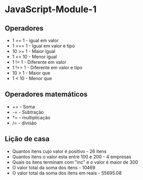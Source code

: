 # JavaScript-Module-1

## Operadores

- 1 == 1   - igual em valor
- 1 === 1  - Igual em valor e tipo
- 10 >= 1  - Maior igual
- 1 <= 10  - Menor igual
- 1 != 1   - Diferente em valor
- 1 !== 1  - Diferente em valor e tipo
- 10 > 1   - Maior que 
- 1 < 10   - Menor que 

## Operadores matemáticos
- +=       - Soma
- -=       - Subtração
- *=       - multiplicação
- /=       - divisão 

## Lição de casa
-  Quantos itens cujo valor é positivo  - 26 itens
-  Quantos itens o valor esta entre 100 e 200  - 4 empresas
-  Quais os itens terminam com "inc" e o valor é maior de 300
-  O valor total da soma dos itens - 10469
-  O valor total da soma dos itens em reais - 55695.08